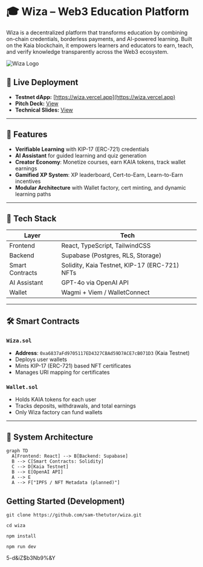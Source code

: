 # 🎓 Wiza – Web3 Education Platform

Wiza is a decentralized platform that transforms education by combining on-chain credentials, borderless payments, and AI-powered learning. Built on the Kaia blockchain, it empowers learners and educators to earn, teach, and verify knowledge transparently across the Web3 ecosystem.

![Wiza Logo](https://wiza.vercel.app/logo.png)

## 🔗 Live Deployment

- **Testnet dApp:** [https://wiza.vercel.app](https://wiza.vercel.app)
- **Pitch Deck:** [View](https://wiza.vercel.app/pitch-deck)
- **Technical Slides:** [View](https://wiza.vercel.app/docs)

---

## 🚀 Features

- **Verifiable Learning** with KIP-17 (ERC-721) credentials
- **AI Assistant** for guided learning and quiz generation
- **Creator Economy**: Monetize courses, earn KAIA tokens, track wallet earnings
- **Gamified XP System**: XP leaderboard, Cert-to-Earn, Learn-to-Earn incentives
- **Modular Architecture** with Wallet factory, cert minting, and dynamic learning paths

---

## 🧠 Tech Stack

| Layer         | Tech                                               |
|---------------|----------------------------------------------------|
| Frontend      | React, TypeScript, TailwindCSS                     |
| Backend       | Supabase (Postgres, RLS, Storage)            |
| Smart Contracts | Solidity, Kaia Testnet, KIP-17 (ERC-721) NFTs |
| AI Assistant  | GPT-4o via OpenAI API                              |
| Wallet        | Wagmi + Viem / WalletConnect               |

---

## 🛠️ Smart Contracts

### `Wiza.sol`
- **Address**: `0xa6837aFd9705117ED4327CBAd59D7ACE7cB071D3` (Kaia Testnet)
- Deploys user wallets
- Mints KIP-17 (ERC-721) based NFT certificates
- Manages URI mapping for certificates

### `Wallet.sol`
- Holds KAIA tokens for each user
- Tracks deposits, withdrawals, and total earnings
- Only Wiza factory can fund wallets


---

## 📐 System Architecture

```mermaid
graph TD
  A[Frontend: React] --> B[Backend: Supabase]
  B --> C[Smart Contracts: Solidity]
  C --> D[Kaia Testnet]
  B --> E[OpenAI API]
  A --> E
  A --> F["IPFS / NFT Metadata (planned)"]
```

## Getting Started (Development)

```
git clone https://github.com/sam-thetutor/wiza.git
```

```
cd wiza
```

```
npm install
```

```
npm run dev
```





5-d&iZ$b3Nb9%&Y